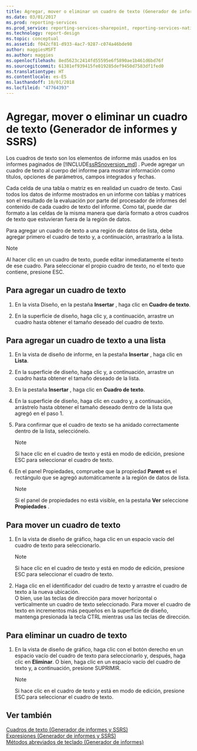 ```yaml
---
title: Agregar, mover o eliminar un cuadro de texto (Generador de informes y SSRS) | Microsoft Docs
ms.date: 03/01/2017
ms.prod: reporting-services
ms.prod_service: reporting-services-sharepoint, reporting-services-native
ms.technology: report-design
ms.topic: conceptual
ms.assetid: f042cf81-d933-4ac7-9287-c074a46bde98
author: maggiesMSFT
ms.author: maggies
ms.openlocfilehash: 8ed5623c2414fd55595e6f5890ae1b461d6bd76f
ms.sourcegitcommit: 61381ef939415fe019285def9450d7583df1fed0
ms.translationtype: HT
ms.contentlocale: es-ES
ms.lasthandoff: 10/01/2018
ms.locfileid: "47764393"
---
```

# <a name="add-move-or-delete-a-text-box-report-builder-and-ssrs"></a>Agregar, mover o eliminar un cuadro de texto (Generador de informes y SSRS)
  Los cuadros de texto son los elementos de informe más usados en los informes paginados de [!INCLUDE[ssRSnoversion_md](../../includes/ssrsnoversion-md.md)] . Puede agregar un cuadro de texto al cuerpo del informe para mostrar información como títulos, opciones de parámetros, campos integrados y fechas.  
  
 Cada celda de una tabla o matriz es en realidad un cuadro de texto. Casi todos los datos de informe mostrados en un informe con tablas y matrices son el resultado de la evaluación por parte del procesador de informes del contenido de cada cuadro de texto del informe. Como tal, puede dar formato a las celdas de la misma manera que daría formato a otros cuadros de texto que estuvieran fuera de la región de datos.  
  
 Para agregar un cuadro de texto a una región de datos de lista, debe agregar primero el cuadro de texto y, a continuación, arrastrarlo a la lista.  
  
> [!NOTE]  
>  Al hacer clic en un cuadro de texto, puede editar inmediatamente el texto de ese cuadro. Para seleccionar el propio cuadro de texto, no el texto que contiene, presione ESC.  
  
## <a name="to-add-a-text-box"></a>Para agregar un cuadro de texto  
  
1.  En la vista Diseño, en la pestaña **Insertar** , haga clic en **Cuadro de texto**.  
  
2.  En la superficie de diseño, haga clic y, a continuación, arrastre un cuadro hasta obtener el tamaño deseado del cuadro de texto.  
  
## <a name="to-add-a-text-box-in-a-list"></a>Para agregar un cuadro de texto a una lista  
  
1.  En la vista de diseño de informe, en la pestaña **Insertar** , haga clic en **Lista**.  
  
2.  En la superficie de diseño, haga clic y, a continuación, arrastre un cuadro hasta obtener el tamaño deseado de la lista.  
  
3.  En la pestaña **Insertar** , haga clic en **Cuadro de texto**.  
  
4.  En la superficie de diseño, haga clic en cuadro y, a continuación, arrástrelo hasta obtener el tamaño deseado dentro de la lista que agregó en el paso 1.   
  
5.  Para confirmar que el cuadro de texto se ha anidado correctamente dentro de la lista, selecciónelo.  
  
    > [!NOTE]  
    >  Si hace clic en el cuadro de texto y está en modo de edición, presione ESC para seleccionar el cuadro de texto.  
  
6.  En el panel Propiedades, compruebe que la propiedad **Parent** es el rectángulo que se agregó automáticamente a la región de datos de lista.  
  
    > [!NOTE]  
    >  Si el panel de propiedades no está visible, en la pestaña **Ver** seleccione **Propiedades** .  
  
## <a name="to-move-a-text-box"></a>Para mover un cuadro de texto  
  
1.  En la vista de diseño de gráfico, haga clic en un espacio vacío del cuadro de texto para seleccionarlo.  
  
    > [!NOTE]  
    >  Si hace clic en el cuadro de texto y está en modo de edición, presione ESC para seleccionar el cuadro de texto.  
  
2.  Haga clic en el identificador del cuadro de texto y arrastre el cuadro de texto a la nueva ubicación.   
    O bien, use las teclas de dirección para mover horizontal o verticalmente un cuadro de texto seleccionado. Para mover el cuadro de texto en incrementos más pequeños en la superficie de diseño, mantenga presionada la tecla CTRL mientras usa las teclas de dirección.  
  
## <a name="to-delete-a-text-box"></a>Para eliminar un cuadro de texto  
  
1.  En la vista de diseño de gráfico, haga clic con el botón derecho en un espacio vacío del cuadro de texto para seleccionarlo y, después, haga clic en **Eliminar**. O bien, haga clic en un espacio vacío del cuadro de texto y, a continuación, presione SUPRIMIR.  
  
    > [!NOTE]  
    >  Si hace clic en el cuadro de texto y está en modo de edición, presione ESC para seleccionar el cuadro de texto.  
  
## <a name="see-also"></a>Ver también  
 [Cuadros de texto &#40;Generador de informes y SSRS&#41;](../../reporting-services/report-design/text-boxes-report-builder-and-ssrs.md)   
 [Expresiones &#40;Generador de informes y SSRS&#41;](../../reporting-services/report-design/expressions-report-builder-and-ssrs.md)   
 [Métodos abreviados de teclado &#40;Generador de informes&#41;](../../reporting-services/report-builder/keyboard-shortcuts-report-builder.md)  
  
  
